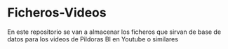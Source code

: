 # Ficheros-Videos
En este repositorio se van a almacenar los ficheros que sirvan de base de datos para los videos de Pildoras BI en Youtube o similares
